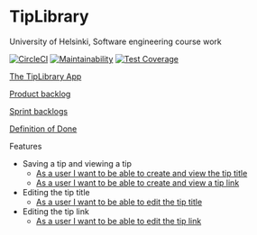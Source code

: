 # TipLibrary

University of Helsinki, Software engineering course work

[![CircleCI](https://circleci.com/gh/artoh/TipLibrary.svg?style=svg)](https://circleci.com/gh/artoh/TipLibrary)
[![Maintainability](https://api.codeclimate.com/v1/badges/f0882b5a7b0aad6e55c3/maintainability)](https://codeclimate.com/github/artoh/TipLibrary/maintainability)
[![Test Coverage](https://api.codeclimate.com/v1/badges/f0882b5a7b0aad6e55c3/test_coverage)](https://codeclimate.com/github/artoh/TipLibrary/test_coverage)

[The TipLibrary App](https://tip-library.herokuapp.com/)

[Product backlog](https://docs.google.com/spreadsheets/d/18q2TkTrg6wRqFxhb1a1NQWHXiTSPJFS7uFT90E7AGEQ/edit?usp=sharing)

[Sprint backlogs](https://docs.google.com/spreadsheets/d/1n06zsuneiQr93J8Tg0StO6YMmLqckqvX2F--6A1eAUU/edit?usp=sharing)

[Definition of Done](DoD.txt)

Features

- Saving a tip and viewing a tip
  - [As a user I want to be able to create and view the tip title](/features/creatingTipTitle.feature)
  - [As a user I want to be able to create and view a tip link](/features/creatingTipTitle.feature)
- Editing the tip title
  - [As a user I want to be able to edit the tip title](/features/editingTipTitle.feature)
- Editing the tip link
  - [As a user I want to be able to edit the tip link](/features/editingTipLink.feature)

